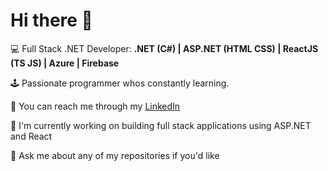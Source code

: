 # Hi there 👋

💻 Full Stack .NET Developer: **.NET (C#) | ASP.NET (HTML CSS) | ReactJS (TS JS) | Azure | Firebase**

🕹 Passionate programmer whos constantly learning.

📱 You can reach me through my [LinkedIn](https://www.linkedin.com/in/kimi-andersson-bb1118263/)

🔭 I'm currently working on building full stack applications using ASP.NET and React

💬 Ask me about any of my repositories if you'd like

<!--
**kimi12311/kimi12311** is a ✨ _special_ ✨ repository because its `README.md` (this file) appears on your GitHub profile.

Here are some ideas to get you started:

- 🔭 I’m currently working on ...
- 🌱 I’m currently learning ...
- 👯 I’m looking to collaborate on ...
- 🤔 I’m looking for help with ...
- 💬 Ask me about ...
- 📫 How to reach me: ...
- 😄 Pronouns: ...
- ⚡ Fun fact: ...
-->
